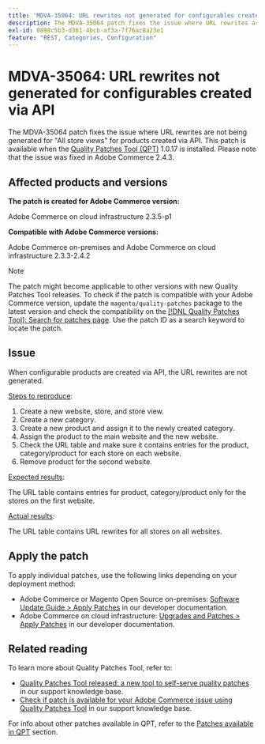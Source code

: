 ```yaml
---
title: 'MDVA-35064: URL rewrites not generated for configurables created via API'
description: The MDVA-35064 patch fixes the issue where URL rewrites are not being generated for "All store views" for products created via API. This patch is available when the [Quality Patches Tool (QPT)](/help/announcements/adobe-commerce-announcements/magento-quality-patches-released-new-tool-to-self-serve-quality-patches.md) 1.0.17 is installed. Please note that the issue was fixed in Adobe Commerce 2.4.3.
exl-id: 0898c5b3-d361-4bcb-af3a-7f76ac8a23e1
feature: "REST, Categories, Configuration"
---
```

# MDVA-35064: URL rewrites not generated for configurables created via API

The MDVA-35064 patch fixes the issue where URL rewrites are not being generated for "All store views" for products created via API. This patch is available when the [Quality Patches Tool (QPT)](/help/announcements/adobe-commerce-announcements/magento-quality-patches-released-new-tool-to-self-serve-quality-patches.md) 1.0.17 is installed. Please note that the issue was fixed in Adobe Commerce 2.4.3.

## Affected products and versions

**The patch is created for Adobe Commerce version:**

Adobe Commerce on cloud infrastructure 2.3.5-p1

**Compatible with Adobe Commerce versions:**

Adobe Commerce on-premises and Adobe Commerce on cloud infrastructure 2.3.3-2.4.2

>[!NOTE]
>
>The patch might become applicable to other versions with new Quality Patches Tool releases. To check if the patch is compatible with your Adobe Commerce version, update the `magento/quality-patches` package to the latest version and check the compatibility on the [[!DNL Quality Patches Tool]: Search for patches page](https://devdocs.magento.com/quality-patches/tool.html#patch-grid). Use the patch ID as a search keyword to locate the patch.

## Issue

When configurable products are created via API, the URL rewrites are not generated.

<u>Steps to reproduce</u>:

1. Create a new website, store, and store view.
1. Create a new category.
1. Create a new product and assign it to the newly created category.
1. Assign the product to the main website and the new website.
1. Check the URL table and make sure it contains entries for the product, category/product for each store on each website.
1. Remove product for the second website.

<u>Expected results</u>:

The URL table contains entries for product, category/product only for the stores on the first website.

<u>Actual results</u>:

The URL table contains URL rewrites for all stores on all websites.

## Apply the patch

To apply individual patches, use the following links depending on your deployment method:

* Adobe Commerce or Magento Open Source on-premises: [Software Update Guide > Apply Patches](https://devdocs.magento.com/guides/v2.4/comp-mgr/patching/mqp.html) in our developer documentation.
* Adobe Commerce on cloud infrastructure: [Upgrades and Patches > Apply Patches](https://devdocs.magento.com/cloud/project/project-patch.html) in our developer documentation.

## Related reading

To learn more about Quality Patches Tool, refer to:

* [Quality Patches Tool released: a new tool to self-serve quality patches](/help/announcements/adobe-commerce-announcements/magento-quality-patches-released-new-tool-to-self-serve-quality-patches.md) in our support knowledge base.
* [Check if patch is available for your Adobe Commerce issue using Quality Patches Tool](/help/support-tools/patches-available-in-qpt-tool/check-patch-for-magento-issue-with-magento-quality-patches.md) in our support knowledge base.

For info about other patches available in QPT, refer to the [Patches available in QPT](https://support.magento.com/hc/en-us/sections/360010506631-Patches-available-in-QPT-tool-) section.

